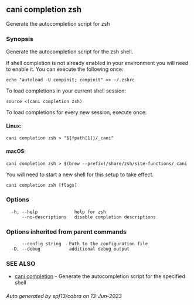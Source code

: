 ## cani completion zsh

Generate the autocompletion script for zsh

### Synopsis

Generate the autocompletion script for the zsh shell.

If shell completion is not already enabled in your environment you will need
to enable it.  You can execute the following once:

	echo "autoload -U compinit; compinit" >> ~/.zshrc

To load completions in your current shell session:

	source <(cani completion zsh)

To load completions for every new session, execute once:

#### Linux:

	cani completion zsh > "${fpath[1]}/_cani"

#### macOS:

	cani completion zsh > $(brew --prefix)/share/zsh/site-functions/_cani

You will need to start a new shell for this setup to take effect.


```
cani completion zsh [flags]
```

### Options

```
  -h, --help              help for zsh
      --no-descriptions   disable completion descriptions
```

### Options inherited from parent commands

```
      --config string   Path to the configuration file
  -D, --debug           additional debug output
```

### SEE ALSO

* [cani completion](cani_completion.md)	 - Generate the autocompletion script for the specified shell

###### Auto generated by spf13/cobra on 13-Jun-2023

